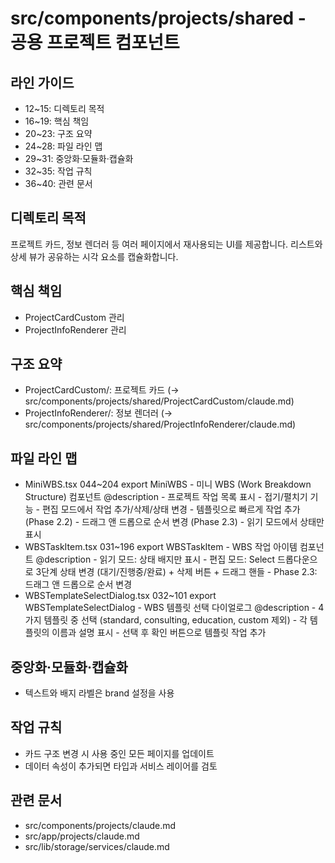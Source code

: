 # src/components/projects/shared - 공용 프로젝트 컴포넌트

## 라인 가이드
- 12~15: 디렉토리 목적
- 16~19: 핵심 책임
- 20~23: 구조 요약
- 24~28: 파일 라인 맵
- 29~31: 중앙화·모듈화·캡슐화
- 32~35: 작업 규칙
- 36~40: 관련 문서

## 디렉토리 목적
프로젝트 카드, 정보 렌더러 등 여러 페이지에서 재사용되는 UI를 제공합니다.
리스트와 상세 뷰가 공유하는 시각 요소를 캡슐화합니다.

## 핵심 책임
- ProjectCardCustom 관리
- ProjectInfoRenderer 관리

## 구조 요약
- ProjectCardCustom/: 프로젝트 카드 (→ src/components/projects/shared/ProjectCardCustom/claude.md)
- ProjectInfoRenderer/: 정보 렌더러 (→ src/components/projects/shared/ProjectInfoRenderer/claude.md)

## 파일 라인 맵
- MiniWBS.tsx 044~204 export MiniWBS - 미니 WBS (Work Breakdown Structure) 컴포넌트 @description - 프로젝트 작업 목록 표시 - 접기/펼치기 기능 - 편집 모드에서 작업 추가/삭제/상태 변경 - 템플릿으로 빠르게 작업 추가 (Phase 2.2) - 드래그 앤 드롭으로 순서 변경 (Phase 2.3) - 읽기 모드에서 상태만 표시
- WBSTaskItem.tsx 031~196 export WBSTaskItem - WBS 작업 아이템 컴포넌트 @description - 읽기 모드: 상태 배지만 표시 - 편집 모드: Select 드롭다운으로 3단계 상태 변경 (대기/진행중/완료) + 삭제 버튼 + 드래그 핸들 - Phase 2.3: 드래그 앤 드롭으로 순서 변경
- WBSTemplateSelectDialog.tsx 032~101 export WBSTemplateSelectDialog - WBS 템플릿 선택 다이얼로그 @description - 4가지 템플릿 중 선택 (standard, consulting, education, custom 제외) - 각 템플릿의 이름과 설명 표시 - 선택 후 확인 버튼으로 템플릿 작업 추가

## 중앙화·모듈화·캡슐화
- 텍스트와 배지 라벨은 brand 설정을 사용

## 작업 규칙
- 카드 구조 변경 시 사용 중인 모든 페이지를 업데이트
- 데이터 속성이 추가되면 타입과 서비스 레이어를 검토

## 관련 문서
- src/components/projects/claude.md
- src/app/projects/claude.md
- src/lib/storage/services/claude.md
